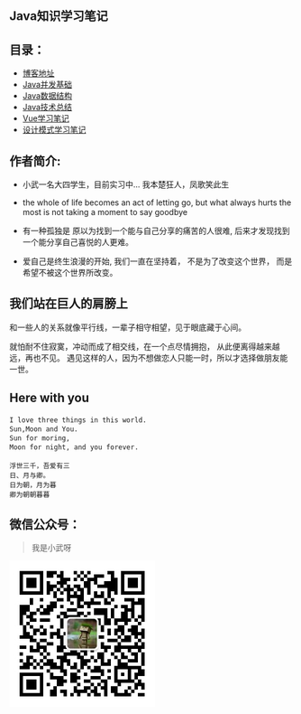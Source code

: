 ## Java知识学习笔记

## 目录：

- [博客地址](https://gitpress.io/@smallmartial)
- [Java并发基础](https://gitpress.io/c/smallmartial/)
- [Java数据结构](https://gitpress.io/c/structurexw/)
- [Java技术总结](https://gitpress.io/c/newbase/)
- [Vue学习笔记](https://gitpress.io/c/xwvue/)
- [设计模式学习笔记](https://gitpress.io/c/xwdesignpatterns/)



## 作者简介:

- 小武一名大四学生，目前实习中...
                  我本楚狂人，凤歌笑此生

- the whole of life becomes an act of letting go, 
     but what always hurts the most is not taking a moment to say goodbye

- 有一种孤独是
  原以为找到一个能与自己分享的痛苦的人很难,
  后来才发现找到一个能分享自己喜悦的人更难。

- 爱自己是终生浪漫的开始,
  我们一直在坚持着，
  不是为了改变这个世界，
  而是希望不被这个世界所改变。

## 我们站在巨人的肩膀上

和一些人的关系就像平行线，一辈子相守相望，见于眼底藏于心间。

 就怕耐不住寂寞，冲动而成了相交线，在一个点尽情拥抱，
从此便离得越来越远，再也不见。
 遇见这样的人，因为不想做恋人只能一时，所以才选择做朋友能一世。

## Here with you 

    I love three things in this world.
    Sun,Moon and You.
    Sun for moring,
    Moon for night, and you forever.
    
    浮世三千，吾爱有三
    日、月与卿。
    日为朝，月为暮
    卿为朝朝暮暮

## 微信公众号：

> 我是小武呀

![我是小武呀](README.assets/qrcode_for_gh_70c5a5673371_258-1567850325416.jpg)

